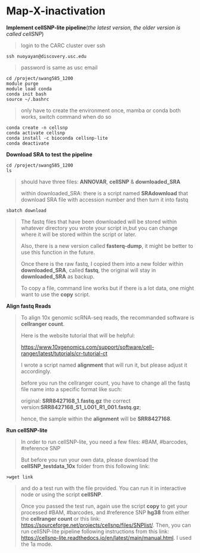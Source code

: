 # Map-X-inactivation

**Implement cellSNP-lite pipeline**(_the latest version, the older version is called cellSNP_)
>login to the CARC cluster over ssh
```
ssh nuoyayan@discovery.usc.edu
```
>password is same as usc email
```
cd /project/swang585_1200
module purge
module load conda
conda init bash
source ~/.bashrc
```
>only have to create the environment once, mamba or conda both works, switch command when do so
```
conda create -n cellsnp
conda activate cellsnp
conda install -c bioconda cellsnp-lite
conda deactivate
```

**Download SRA to test the pipeline**
```
cd /project/swang585_1200
ls
```
>should have three files: **ANNOVAR**, **cellSNP** & **downloaded_SRA**
>
>within downloaded_SRA: there is a script named **SRAdownload** that download SRA file with accession number and then turn it into fastq
```
sbatch download
```
>The fastq files that have been downloaded will be stored within whatever directory you wrote your script in,but you can change where it will be stored within the script or later.
>
>Also, there is a new version called **fasterq-dump**, it might be better to use this function in the future.
>
>Once there is the raw fastq, I copied them into a new folder within **downloaded_SRA**, called **fastq**, the original will stay in **downloaded_SRA** as backup.
>
>To copy a file, command line works but if there is a lot data, one might want to use the **copy** script.
>

**Align fastq Reads**
>To align 10x genomic scRNA-seq reads, the recommanded software is **cellranger count**.
>
>Here is the website tutorial that will be helpful:
>
>https://www.10xgenomics.com/support/software/cell-ranger/latest/tutorials/cr-tutorial-ct
>
>I wrote a script named **alignment** that will run it, but please adjust it accordingly.
>
>before you run the cellranger count, you have to change all the fastq file name into a specific format like such:
>
>original: **SRR8427168_1.fastq.gz**  the correct version:**SRR8427168_S1_L001_R1_001.fastq.gz**;
>
>hence, the sample within the **alignment** will be **SRR8427168**.

**Run cellSNP-lite**
>In order to run cellSNP-lite, you need a few files: #BAM, #barcodes, #reference SNP
>
>But before you run your own data, please download the **cellSNP_testdata_10x** folder from this following link:
```
>wget link
```
>and do a test run with the file provided. You can run it in interactive node or using the script **cellSNP**.
>
>Once you passed the test run, again use the script **copy** to get your processed #BAM, #barcodes, and #reference SNP **hg38** from either the **cellranger count** or this link: https://sourceforge.net/projects/cellsnp/files/SNPlist/. Then, you can run cellSNP-lite pipeline following instructions from this link: https://cellsnp-lite.readthedocs.io/en/latest/main/manual.html. I used the 1a mode.
